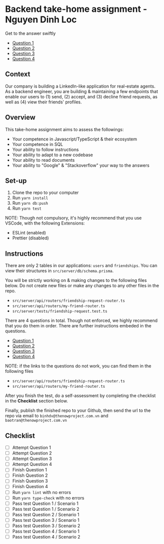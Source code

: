 # Backend take-home assignment - Nguyen Dinh Loc

Get to the answer swiftly

- [Question 1](https://github.com/dinkloc/backend-take-home-assignment-house-now/blob/main/src/server/api/routers/friendship-request-router.ts#L98)
- [Question 2](https://github.com/dinkloc/backend-take-home-assignment-house-now/blob/main/src/server/api/routers/friendship-request-router.ts#L128)
- [Question 3](https://github.com/dinkloc/backend-take-home-assignment-house-now/blob/main/src/server/api/routers/friendship-request-router.ts#L69)
- [Question 4](https://github.com/dinkloc/backend-take-home-assignment-house-now/blob/main/src/server/api/routers/my-friend-router.ts#L25)

## Context

Our company is building a LinkedIn-like application for real-estate agents. As
a backend engineer, you are building & maintaining a few endpoints that enable
our users to (1) send, (2) accept, and (3) decline friend requests, as well as
(4) view their friends' profiles.

## Overview

This take-home assignment aims to assess the followings:

- Your competence in Javascript/TypeScript & their ecosystem
- Your competence in SQL
- Your ability to follow instructions
- Your ability to adapt to a new codebase
- Your ability to read documents
- Your ability to "Google" & "Stackoverflow" your way to the answers

## Set-up

1. Clone the repo to your computer
2. Run `yarn install`
3. Run `yarn db:push`
4. Run `yarn test`

NOTE: Though not compulsory, it's highly recommend that you use VSCode, with
the following Extensions:

- ESLint (enabled)
- Prettier (disabled)

## Instructions

There are only 2 tables in our applications: `users` and `friendships`. You can
view their structures in `src/server/db/schema.prisma`.

You will be strictly working on & making changes to the following files below.
Do not create new files or make any changes to any other files in the repo.

- `src/server/api/routers/friendship-request-router.ts`
- `src/server/api/routers/my-friend-router.ts`
- `src/server/tests/friendship-request.test.ts`

There are 4 questions in total. Though not enforced, we highly recommend that
you do them in order. There are further instructions embeded in the questions.

- [Question 1](https://github.com/TheNowProject/backend-take-home-assignment/blob/main/src/server/api/routers/friendship-request-router.ts#L98)
- [Question 2](https://github.com/TheNowProject/backend-take-home-assignment/blob/main/src/server/api/routers/friendship-request-router.ts#L128)
- [Question 3](https://github.com/TheNowProject/backend-take-home-assignment/blob/main/src/server/api/routers/friendship-request-router.ts#L69)
- [Question 4](https://github.com/TheNowProject/backend-take-home-assignment/blob/main/src/server/api/routers/my-friend-router.ts#L25)

NOTE: if the links to the questions do not work, you can find them in the
following files

- `src/server/api/routers/friendship-request-router.ts`
- `src/server/api/routers/my-friend-router.ts`

After you finish the test, do a self-assessment by completing the checklist
in the **Checklist** section below.

Finally, publish the finished repo to your Github, then send the url
to the repo via email to `binhdv@thenowproject.com.vn` and
`baotran@thenowproject.com.vn`

## Checklist

- [ ] Attempt Question 1
- [ ] Attempt Question 2
- [ ] Attempt Question 3
- [ ] Attempt Question 4
- [ ] Finish Question 1
- [ ] Finish Question 2
- [ ] Finish Question 3
- [ ] Finish Question 4
- [ ] Run `yarn lint` with no errors
- [ ] Run `yarn type-check` with no errors
- [ ] Pass test Question 1 / Scenario 1
- [ ] Pass test Question 1 / Scenario 2
- [ ] Pass test Question 2 / Scenario 1
- [ ] Pass test Question 3 / Scenario 1
- [ ] Pass test Question 3 / Scenario 2
- [ ] Pass test Question 4 / Scenario 1
- [ ] Pass test Question 4 / Scenario 2
